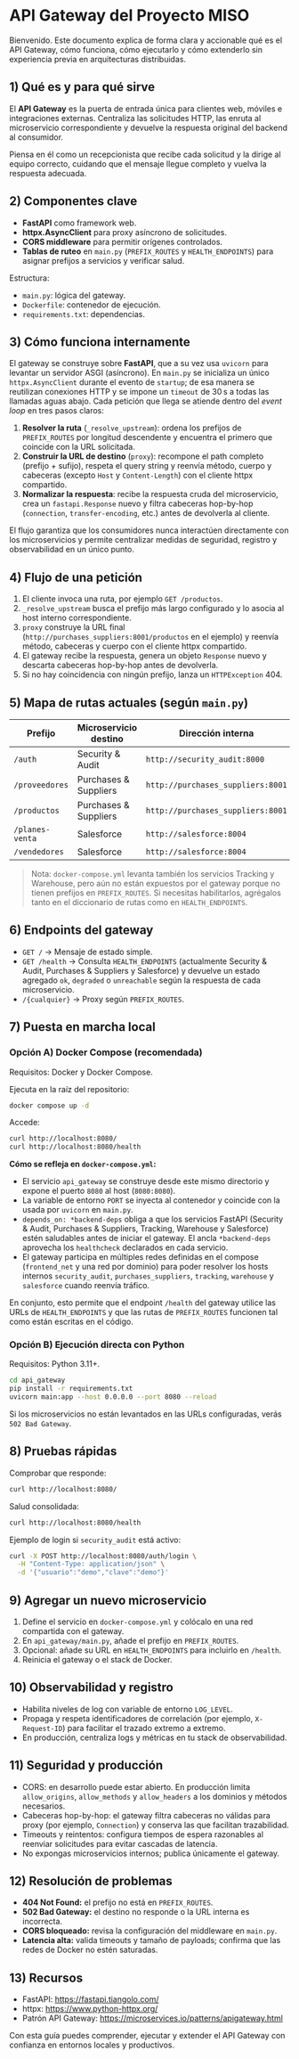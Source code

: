# API Gateway del Proyecto MISO

Bienvenido. Este documento explica de forma clara y accionable qué es el API Gateway, cómo funciona, cómo ejecutarlo y cómo extenderlo sin experiencia previa en arquitecturas distribuidas.

## 1) Qué es y para qué sirve
El **API Gateway** es la puerta de entrada única para clientes web, móviles e integraciones externas. Centraliza las solicitudes HTTP, las enruta al microservicio correspondiente y devuelve la respuesta original del backend al consumidor.

Piensa en él como un recepcionista que recibe cada solicitud y la dirige al equipo correcto, cuidando que el mensaje llegue completo y vuelva la respuesta adecuada.

## 2) Componentes clave
- **FastAPI** como framework web.
- **httpx.AsyncClient** para proxy asíncrono de solicitudes.
- **CORS middleware** para permitir orígenes controlados.
- **Tablas de ruteo** en `main.py` (`PREFIX_ROUTES` y `HEALTH_ENDPOINTS`) para asignar prefijos a servicios y verificar salud.

Estructura:
- `main.py`: lógica del gateway.
- `Dockerfile`: contenedor de ejecución.
- `requirements.txt`: dependencias.

## 3) Cómo funciona internamente
El gateway se construye sobre **FastAPI**, que a su vez usa `uvicorn` para levantar un servidor ASGI (asíncrono). En `main.py`
se inicializa un único `httpx.AsyncClient` durante el evento de `startup`; de esa manera se reutilizan conexiones HTTP y se
impone un `timeout` de 30 s a todas las llamadas aguas abajo. Cada petición que llega se atiende dentro del *event loop* en
tres pasos claros:

1. **Resolver la ruta** (`_resolve_upstream`): ordena los prefijos de `PREFIX_ROUTES` por longitud descendente y encuentra el
   primero que coincide con la URL solicitada.
2. **Construir la URL de destino** (`proxy`): recompone el path completo (prefijo + sufijo), respeta el query string y reenvía
   método, cuerpo y cabeceras (excepto `Host` y `Content-Length`) con el cliente httpx compartido.
3. **Normalizar la respuesta**: recibe la respuesta cruda del microservicio, crea un `fastapi.Response` nuevo y filtra cabeceras
   hop-by-hop (`connection`, `transfer-encoding`, etc.) antes de devolverla al cliente.

El flujo garantiza que los consumidores nunca interactúen directamente con los microservicios y permite centralizar medidas de
seguridad, registro y observabilidad en un único punto.

## 4) Flujo de una petición
1. El cliente invoca una ruta, por ejemplo `GET /productos`.
2. `_resolve_upstream` busca el prefijo más largo configurado y lo asocia al host interno correspondiente.
3. `proxy` construye la URL final (`http://purchases_suppliers:8001/productos` en el ejemplo) y reenvía método, cabeceras y cuerpo con el cliente httpx compartido.
4. El gateway recibe la respuesta, genera un objeto `Response` nuevo y descarta cabeceras hop-by-hop antes de devolverla.
5. Si no hay coincidencia con ningún prefijo, lanza un `HTTPException` 404.

## 5) Mapa de rutas actuales (según `main.py`)
| Prefijo         | Microservicio destino | Dirección interna                 |
|-----------------|-----------------------|-----------------------------------|
| `/auth`         | Security & Audit      | `http://security_audit:8000`      |
| `/proveedores`  | Purchases & Suppliers | `http://purchases_suppliers:8001` |
| `/productos`    | Purchases & Suppliers | `http://purchases_suppliers:8001` |
| `/planes-venta` | Salesforce            | `http://salesforce:8004`          |
| `/vendedores`   | Salesforce            | `http://salesforce:8004`          |

> Nota: `docker-compose.yml` levanta también los servicios Tracking y Warehouse, pero aún no están expuestos por el gateway porque no tienen prefijos en `PREFIX_ROUTES`. Si necesitas habilitarlos, agrégalos tanto en el diccionario de rutas como en `HEALTH_ENDPOINTS`.

## 6) Endpoints del gateway
- `GET /`          → Mensaje de estado simple.
- `GET /health`    → Consulta `HEALTH_ENDPOINTS` (actualmente Security & Audit, Purchases & Suppliers y Salesforce) y devuelve un estado agregado `ok`, `degraded` o `unreachable` según la respuesta de cada microservicio.
- `/{cualquier}`   → Proxy según `PREFIX_ROUTES`.

## 7) Puesta en marcha local

### Opción A) Docker Compose (recomendada)
Requisitos: Docker y Docker Compose.

Ejecuta en la raíz del repositorio:
```bash
docker compose up -d
```
Accede:
```bash
curl http://localhost:8080/
curl http://localhost:8080/health
```

**Cómo se refleja en `docker-compose.yml`:**

- El servicio `api_gateway` se construye desde este mismo directorio y expone el puerto `8080` al host (`8080:8080`).
- La variable de entorno `PORT` se inyecta al contenedor y coincide con la usada por `uvicorn` en `main.py`.
- `depends_on: *backend-deps` obliga a que los servicios FastAPI (Security & Audit, Purchases & Suppliers, Tracking, Warehouse y Salesforce) estén saludables antes de iniciar el gateway. El ancla `*backend-deps` aprovecha los `healthcheck` declarados en cada servicio.
- El gateway participa en múltiples redes definidas en el compose (`frontend_net` y una red por dominio) para poder resolver los hosts internos `security_audit`, `purchases_suppliers`, `tracking`, `warehouse` y `salesforce` cuando reenvía tráfico.

En conjunto, esto permite que el endpoint `/health` del gateway utilice las URLs de `HEALTH_ENDPOINTS` y que las rutas de `PREFIX_ROUTES` funcionen tal como están escritas en el código.

### Opción B) Ejecución directa con Python
Requisitos: Python 3.11+.
```bash
cd api_gateway
pip install -r requirements.txt
uvicorn main:app --host 0.0.0.0 --port 8080 --reload
```
Si los microservicios no están levantados en las URLs configuradas, verás `502 Bad Gateway`.

## 8) Pruebas rápidas
Comprobar que responde:
```bash
curl http://localhost:8080/
```
Salud consolidada:
```bash
curl http://localhost:8080/health
```
Ejemplo de login si `security_audit` está activo:
```bash
curl -X POST http://localhost:8080/auth/login \
  -H "Content-Type: application/json" \
  -d '{"usuario":"demo","clave":"demo"}'
```

## 9) Agregar un nuevo microservicio
1. Define el servicio en `docker-compose.yml` y colócalo en una red compartida con el gateway.
2. En `api_gateway/main.py`, añade el prefijo en `PREFIX_ROUTES`.
3. Opcional: añade su URL en `HEALTH_ENDPOINTS` para incluirlo en `/health`.
4. Reinicia el gateway o el stack de Docker.

## 10) Observabilidad y registro
- Habilita niveles de log con variable de entorno `LOG_LEVEL`.
- Propaga y respeta identificadores de correlación (por ejemplo, `X-Request-ID`) para facilitar el trazado extremo a extremo.
- En producción, centraliza logs y métricas en tu stack de observabilidad.

## 11) Seguridad y producción
- CORS: en desarrollo puede estar abierto. En producción limita `allow_origins`, `allow_methods` y `allow_headers` a los dominios y métodos necesarios.
- Cabeceras hop-by-hop: el gateway filtra cabeceras no válidas para proxy (por ejemplo, `Connection`) y conserva las que facilitan trazabilidad.
- Timeouts y reintentos: configura tiempos de espera razonables al reenviar solicitudes para evitar cascadas de latencia.
- No expongas microservicios internos; publica únicamente el gateway.

## 12) Resolución de problemas
- **404 Not Found:** el prefijo no está en `PREFIX_ROUTES`.
- **502 Bad Gateway:** el destino no responde o la URL interna es incorrecta.
- **CORS bloqueado:** revisa la configuración del middleware en `main.py`.
- **Latencia alta:** valida timeouts y tamaño de payloads; confirma que las redes de Docker no estén saturadas.

## 13) Recursos
- FastAPI: https://fastapi.tiangolo.com/
- httpx: https://www.python-httpx.org/
- Patrón API Gateway: https://microservices.io/patterns/apigateway.html

Con esta guía puedes comprender, ejecutar y extender el API Gateway con confianza en entornos locales y productivos.
